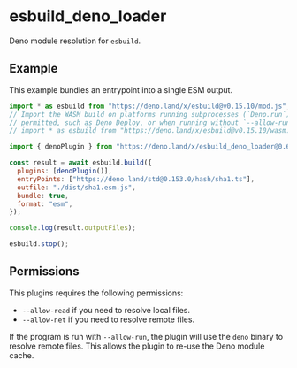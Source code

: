 # esbuild_deno_loader

Deno module resolution for `esbuild`.

## Example

This example bundles an entrypoint into a single ESM output.

```js
import * as esbuild from "https://deno.land/x/esbuild@v0.15.10/mod.js";
// Import the WASM build on platforms running subprocesses (`Deno.run`) is not
// permitted, such as Deno Deploy, or when running without `--allow-run`.
// import * as esbuild from "https://deno.land/x/esbuild@v0.15.10/wasm.js";

import { denoPlugin } from "https://deno.land/x/esbuild_deno_loader@0.6.0/mod.ts";

const result = await esbuild.build({
  plugins: [denoPlugin()],
  entryPoints: ["https://deno.land/std@0.153.0/hash/sha1.ts"],
  outfile: "./dist/sha1.esm.js",
  bundle: true,
  format: "esm",
});

console.log(result.outputFiles);

esbuild.stop();
```

## Permissions

This plugins requires the following permissions:

- `--allow-read` if you need to resolve local files.
- `--allow-net` if you need to resolve remote files.

If the program is run with `--allow-run`, the plugin will use the `deno` binary
to resolve remote files. This allows the plugin to re-use the Deno module cache.
